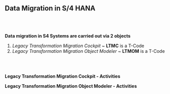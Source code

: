 
## Data Migration in S/4 HANA

<br><br>

**Data migration in S4 Systems are carried out via 2 objects**

1. *Legacy Transformation Migration Cockpit* ~ **LTMC** is a T-Code
2. *Legacy Transformation Migration Object Modeler* ~ **LTMOM** is a T-Code

<br><br>

**Legacy Transformation Migration Cockpit - Activities**




**Legacy Transformation Migration Object Modeler - Activities**

